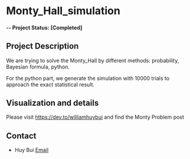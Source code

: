 # Monty_Hall_simulation

#### -- Project Status: [Completed]

## Project Description
We are trying to solve the Monty_Hall by different methods: probability, Bayesian formula,  python.

For the python part, we generate the simulation with 10000 trials to approach the exact statistical result.  

## Visualization and details
Please visit https://dev.to/williamhuybui and find the Monty Problem post

## Contact
* Huy Bui [Email](williamhuybui@gmail.com)